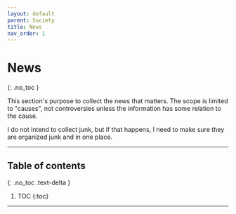 ```yaml
---
layout: default
parent: Society
title: News
nav_order: 1
---
```


# News
{: .no_toc }

This section's purpose to collect the news that matters. The scope is limited to "causes", not controversies unless the information has some relation to the cause.

I do not intend to collect junk, but if that happens, I need to make sure they are organized junk and in one place.

---

## Table of contents
{: .no_toc .text-delta }

1. TOC
{:toc}


---
